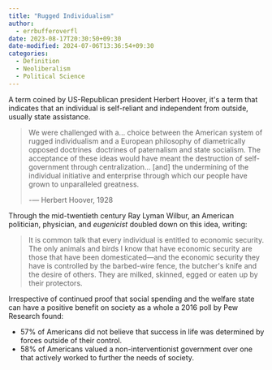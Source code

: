 ```yaml
---
title: "Rugged Individualism"
author:
  - errbufferoverfl
date: 2023-08-17T20:30:50+09:30
date-modified: 2024-07-06T13:36:54+09:30
categories:
  - Definition
  - Neoliberalism
  - Political Science
---
```


A term coined by US-Republican president Herbert Hoover, it's a term that indicates that an individual is self-reliant and independent from outside, usually state assistance.

> We were challenged with a... choice between the American system of rugged individualism and a European philosophy of diametrically opposed doctrines ­ doctrines of paternalism and state socialism. The acceptance of these ideas would have meant the destruction of self-government through centralization... [and] the undermining of the individual initiative and enterprise through which our people have grown to unparalleled greatness.
> 
> -— Herbert Hoover, 1928

Through the mid-twentieth century Ray Lyman Wilbur, an American politician, physician, and *eugenicist* doubled down on this idea, writing:

> It is common talk that every individual is entitled to economic security. The only animals and birds I know that have economic security are those that have been domesticated—and the economic security they have is controlled by the barbed-wire fence, the butcher's knife and the desire of others. They are milked, skinned, egged or eaten up by their protectors.

Irrespective of continued proof that social spending and the welfare state can have a positive benefit on society as a whole a 2016 poll by Pew Research found:

- 57% of Americans did not believe that success in life was determined by forces outside of their control.
- 58% of Americans valued a non-interventionist government over one that actively worked to further the needs of society.
